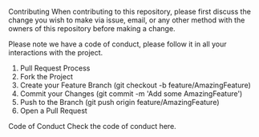 Contributing
When contributing to this repository, please first discuss the change you wish to make via issue, email, or any other method with the owners of this repository before making a change.

Please note we have a code of conduct, please follow it in all your interactions with the project.

1) Pull Request Process
2) Fork the Project
3) Create your Feature Branch (git checkout -b feature/AmazingFeature)
4) Commit your Changes (git commit -m 'Add some AmazingFeature')
5) Push to the Branch (git push origin feature/AmazingFeature)
6) Open a Pull Request

Code of Conduct
Check the code of conduct here.

